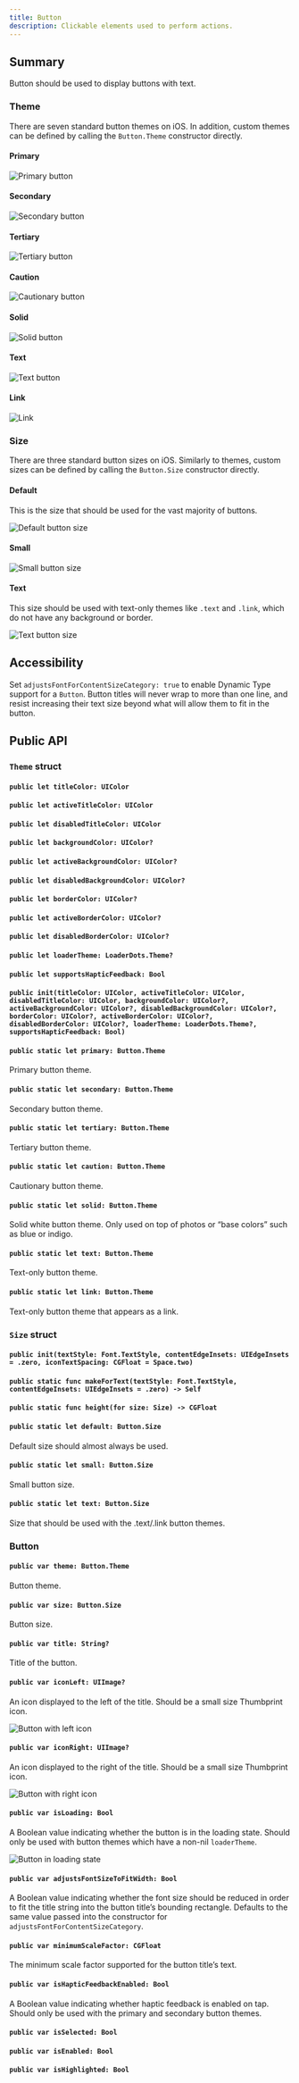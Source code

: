 ```yaml
---
title: Button
description: Clickable elements used to perform actions.
---
```

## Summary

Button should be used to display buttons with text.

### Theme

There are seven standard button themes on iOS. In addition, custom themes can be defined by calling the `Button.Theme` constructor directly.

#### Primary

![Primary button](/img/primary.png)

#### Secondary

![Secondary button](/img/secondary.png)

#### Tertiary

![Tertiary button](/img/tertiary.png)

#### Caution

![Cautionary button](/img/caution.png)

#### Solid

![Solid button](/img/solid.png)

#### Text

![Text button](/img/text.png)

#### Link

![Link](/img/link.png)

### Size

There are three standard button sizes on iOS. Similarly to themes, custom sizes can be defined by calling the `Button.Size` constructor directly.

#### Default

This is the size that should be used for the vast majority of buttons.

![Default button size](/img/default.png)

#### Small

![Small button size](/img/small.png)

#### Text

This size should be used with text-only themes like `.text` and `.link`, which do not have any background or border.

![Text button size](/img/text.png)

## Accessibility

Set `adjustsFontForContentSizeCategory: true` to enable Dynamic Type support for a `Button`. Button titles will never wrap to more than one line, and resist increasing their text size beyond what will allow them to fit in the button.

## Public API

### `Theme` struct

#### `public let titleColor: UIColor`

#### `public let activeTitleColor: UIColor`

#### `public let disabledTitleColor: UIColor`

#### `public let backgroundColor: UIColor?`

#### `public let activeBackgroundColor: UIColor?`

#### `public let disabledBackgroundColor: UIColor?`

#### `public let borderColor: UIColor?`

#### `public let activeBorderColor: UIColor?`

#### `public let disabledBorderColor: UIColor?`

#### `public let loaderTheme: LoaderDots.Theme?`

#### `public let supportsHapticFeedback: Bool`

#### `public init(titleColor: UIColor, activeTitleColor: UIColor, disabledTitleColor: UIColor, backgroundColor: UIColor?, activeBackgroundColor: UIColor?, disabledBackgroundColor: UIColor?, borderColor: UIColor?, activeBorderColor: UIColor?, disabledBorderColor: UIColor?, loaderTheme: LoaderDots.Theme?, supportsHapticFeedback: Bool)`

#### `public static let primary: Button.Theme`

Primary button theme.

#### `public static let secondary: Button.Theme`

Secondary button theme.

#### `public static let tertiary: Button.Theme`

Tertiary button theme.

#### `public static let caution: Button.Theme`

Cautionary button theme.

#### `public static let solid: Button.Theme`

Solid white button theme. Only used on top of photos or “base colors” such as blue or indigo.

#### `public static let text: Button.Theme`

Text-only button theme.

#### `public static let link: Button.Theme`

Text-only button theme that appears as a link.

### `Size` struct

#### `public init(textStyle: Font.TextStyle, contentEdgeInsets: UIEdgeInsets = .zero, iconTextSpacing: CGFloat = Space.two)`

#### `public static func makeForText(textStyle: Font.TextStyle, contentEdgeInsets: UIEdgeInsets = .zero) -> Self`

#### `public static func height(for size: Size) -> CGFloat`

#### `public static let default: Button.Size`

Default size should almost always be used.

#### `public static let small: Button.Size`

Small button size.

#### `public static let text: Button.Size`

Size that should be used with the .text/.link button themes.

### Button

#### `public var theme: Button.Theme`

Button theme.

#### `public var size: Button.Size`

Button size.

#### `public var title: String?`

Title of the button.

#### `public var iconLeft: UIImage?`

An icon displayed to the left of the title. Should be a small size Thumbprint icon.

![Button with left icon](/img/iconLeft.png)

#### `public var iconRight: UIImage?`

An icon displayed to the right of the title. Should be a small size Thumbprint icon.

![Button with right icon](/img/iconRight.png)

#### `public var isLoading: Bool`

A Boolean value indicating whether the button is in the loading state. Should only be used with button themes which have a non-nil `loaderTheme`.

![Button in loading state](/img/loading.png)

#### `public var adjustsFontSizeToFitWidth: Bool`

A Boolean value indicating whether the font size should be reduced in order to fit the title string into the button title’s bounding rectangle. Defaults to the same value passed into the constructor for `adjustsFontForContentSizeCategory`.

#### `public var minimumScaleFactor: CGFloat`

The minimum scale factor supported for the button title’s text.

#### `public var isHapticFeedbackEnabled: Bool`

A Boolean value indicating whether haptic feedback is enabled on tap. Should only be used with the primary and secondary button themes.

#### `public var isSelected: Bool`

#### `public var isEnabled: Bool`

#### `public var isHighlighted: Bool`
